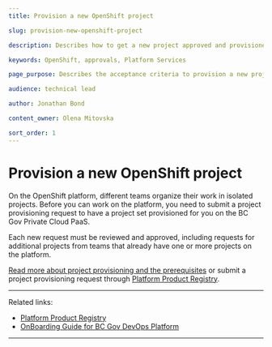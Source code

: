 ```yaml
---
title: Provision a new OpenShift project

slug: provision-new-openshift-project

description: Describes how to get a new project approved and provisioned in OpenShift

keywords: OpenShift, approvals, Platform Services

page_purpose: Describes the acceptance criteria to provision a new project on the OpenShift platform and the process to get the project setup.

audience: technical lead

author: Jonathan Bond

content_owner: Olena Mitovska

sort_order: 1
---
```


# Provision a new OpenShift project

On the OpenShift platform, different teams organize their work in isolated projects. Before you can work on the platform, you need to submit a project provisioning request to have a project set provisioned for you on the BC Gov Private Cloud PaaS.

Each new request must be reviewed and approved, including requests for additional projects from teams that already have one or more projects on the platform.

[Read more about project provisioning and the prerequisites](https://cloud.gov.bc.ca/private-cloud/our-products-in-the-private-cloud-paas/project-registry/) or submit a project provisioning request through [Platform Product Registry](https://registry.developer.gov.bc.ca/).

---

Related links:

- [Platform Product Registry](https://registry.developer.gov.bc.ca/)
- [OnBoarding Guide for BC Gov DevOps Platform](https://digital.gov.bc.ca/cloud/services/private/onboard/)

---

